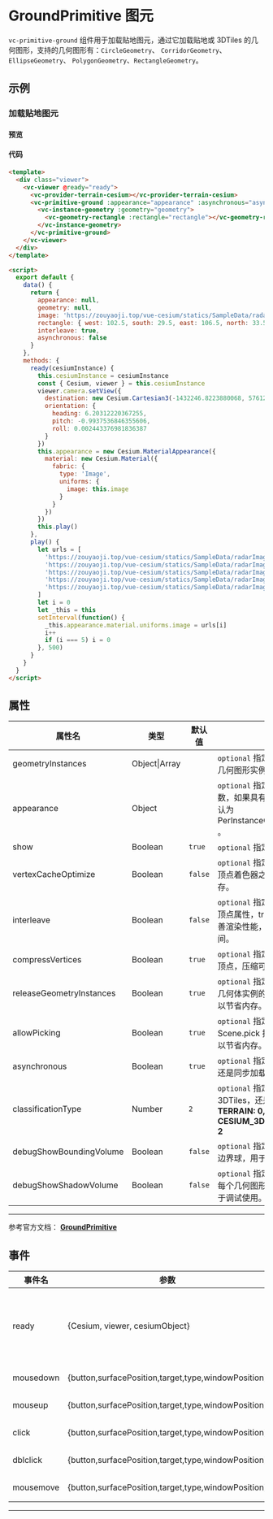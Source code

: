 # GroundPrimitive 图元

`vc-primitive-ground` 组件用于加载贴地图元，通过它加载贴地或 3DTiles 的几何图形，支持的几何图形有：`CircleGeometry`、 `CorridorGeometry`、 `EllipseGeometry`、 `PolygonGeometry`、`RectangleGeometry`。

## 示例

### 加载贴地图元

#### 预览

<doc-preview>
  <template>
    <div class="viewer">
      <vc-viewer @ready="ready">
        <vc-provider-terrain-cesium></vc-provider-terrain-cesium>
        <vc-primitive-ground :appearance="appearance" :asynchronous="asynchronous" :interleave="interleave">
          <vc-instance-geometry :geometry="geometry">
            <vc-geometry-rectangle :rectangle="rectangle"></vc-geometry-rectangle>
          </vc-instance-geometry>
        </vc-primitive-ground>
      </vc-viewer>
    </div>
  </template>

  <script>
    export default {
      data() {
        return {
          appearance: null,
          geometry: null,
          image: 'https://zouyaoji.top/vue-cesium/statics/SampleData/radarImage/1.png',
          rectangle: { west: 102.5, south: 29.5, east: 106.5, north: 33.5 },
          interleave: true,
          asynchronous: false
        }
      },
      methods: {
        ready(cesiumInstance) {
          this.cesiumInstance = cesiumInstance
          const { Cesium, viewer } = this.cesiumInstance
          viewer.camera.setView({
            destination: new Cesium.Cartesian3(-1432246.8223880068, 5761224.588247942, 3297281.1889481535),
            orientation: {
              heading: 6.20312220367255,
              pitch: -0.9937536846355606,
              roll: 0.002443376981836387
            }
          })
          this.appearance = new Cesium.MaterialAppearance({
            material: new Cesium.Material({
              fabric: {
                type: 'Image',
                uniforms: {
                  image: this.image
                }
              }
            })
          })
          this.play()
        },
        play() {
          let urls = [
            'https://zouyaoji.top/vue-cesium/statics/SampleData/radarImage/1.png',
            'https://zouyaoji.top/vue-cesium/statics/SampleData/radarImage/2.png',
            'https://zouyaoji.top/vue-cesium/statics/SampleData/radarImage/3.png',
            'https://zouyaoji.top/vue-cesium/statics/SampleData/radarImage/4.png',
            'https://zouyaoji.top/vue-cesium/statics/SampleData/radarImage/5.png'
          ]
          let i = 0
          let _this = this
          setInterval(function() {
            _this.appearance.material.uniforms.image = urls[i]
            i++
            if (i === 5) i = 0
          }, 500)
        }
      }
    }
  </script>
</doc-preview>

#### 代码

```html
<template>
  <div class="viewer">
    <vc-viewer @ready="ready">
      <vc-provider-terrain-cesium></vc-provider-terrain-cesium>
      <vc-primitive-ground :appearance="appearance" :asynchronous="asynchronous" :interleave="interleave">
        <vc-instance-geometry :geometry="geometry">
          <vc-geometry-rectangle :rectangle="rectangle"></vc-geometry-rectangle>
        </vc-instance-geometry>
      </vc-primitive-ground>
    </vc-viewer>
  </div>
</template>

<script>
  export default {
    data() {
      return {
        appearance: null,
        geometry: null,
        image: 'https://zouyaoji.top/vue-cesium/statics/SampleData/radarImage/1.png',
        rectangle: { west: 102.5, south: 29.5, east: 106.5, north: 33.5 },
        interleave: true,
        asynchronous: false
      }
    },
    methods: {
      ready(cesiumInstance) {
        this.cesiumInstance = cesiumInstance
        const { Cesium, viewer } = this.cesiumInstance
        viewer.camera.setView({
          destination: new Cesium.Cartesian3(-1432246.8223880068, 5761224.588247942, 3297281.1889481535),
          orientation: {
            heading: 6.20312220367255,
            pitch: -0.9937536846355606,
            roll: 0.002443376981836387
          }
        })
        this.appearance = new Cesium.MaterialAppearance({
          material: new Cesium.Material({
            fabric: {
              type: 'Image',
              uniforms: {
                image: this.image
              }
            }
          })
        })
        this.play()
      },
      play() {
        let urls = [
          'https://zouyaoji.top/vue-cesium/statics/SampleData/radarImage/1.png',
          'https://zouyaoji.top/vue-cesium/statics/SampleData/radarImage/2.png',
          'https://zouyaoji.top/vue-cesium/statics/SampleData/radarImage/3.png',
          'https://zouyaoji.top/vue-cesium/statics/SampleData/radarImage/4.png',
          'https://zouyaoji.top/vue-cesium/statics/SampleData/radarImage/5.png'
        ]
        let i = 0
        let _this = this
        setInterval(function() {
          _this.appearance.material.uniforms.image = urls[i]
          i++
          if (i === 5) i = 0
        }, 500)
      }
    }
  }
</script>
```

## 属性

| 属性名                   | 类型          | 默认值  | 描述                                                                                             |
| ------------------------ | ------------- | ------- | ------------------------------------------------------------------------------------------------ |
| geometryInstances        | Object\|Array |         | `optional` 指定图元用于渲染的几何图形实例。                                                      |
| appearance               | Object        |         | `optional` 指定图元的外观参数，如果具有 color 属性，默认为 PerInstanceColorAppearance 。         |
| show                     | Boolean       | `true`  | `optional` 指定图元是否显示。                                                                    |
| vertexCacheOptimize      | Boolean       | `false` | `optional` 指定是否优化几何体顶点着色器之前和之后的缓存。                                        |
| interleave               | Boolean       | `false` | `optional` 指定是否交错几何体顶点属性，true 时可以稍微改善渲染性能，但会增加加载时间。           |
| compressVertices         | Boolean       | `true`  | `optional` 指定是否压缩几何体顶点，压缩可以以节省内存。                                          |
| releaseGeometryInstances | Boolean       | `true`  | `optional` 指定是否保留图元对几何体实例的输入，不保留可以节省内存。                              |
| allowPicking             | Boolean       | `true`  | `optional` 指定图元是否可以被 Scene.pick 拾取，关闭拾取可以节省内存。                            |
| asynchronous             | Boolean       | `true`  | `optional` 指定图元时异步加载还是同步加载。                                                      |
| classificationType       | Number        | `2`     | `optional` 指定是贴地形还是贴 3DTiles，还是两者都贴。 **TERRAIN: 0, CESIUM_3D_TILE: 1, BOTH: 2** |
| debugShowBoundingVolume  | Boolean       | `false` | `optional` 指定是否显示图元的边界球，用于调试使用。                                              |
| debugShowShadowVolume    | Boolean       | `false` | `optional` 指定是否绘制图元中每个几何图形的阴影体积，用于调试使用。                              |

---

参考官方文档： **[GroundPrimitive](https://cesium.com/docs/cesiumjs-ref-doc/GroundPrimitive.html)**

## 事件

| 事件名    | 参数                                                | 描述                                                                             |
| --------- | --------------------------------------------------- | -------------------------------------------------------------------------------- |
| ready     | {Cesium, viewer, cesiumObject}                      | 该组件渲染完毕时触发，返回 Cesium 类, viewer 实例，以及当前组件的 cesiumObject。 |
| mousedown | {button,surfacePosition,target,type,windowPosition} | 鼠标在该图元上按下时触发。                                                       |
| mouseup   | {button,surfacePosition,target,type,windowPosition} | 鼠标在该图元上弹起时触发。                                                       |
| click     | {button,surfacePosition,target,type,windowPosition} | 鼠标单击该图元时触发。                                                           |
| dblclick  | {button,surfacePosition,target,type,windowPosition} | 鼠标左键双击该图元时触发。                                                       |
| mousemove | {button,surfacePosition,target,type,windowPosition} | 鼠标移动到该图元时触发。                                                         |

---
